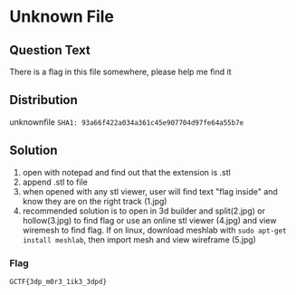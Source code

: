 # Unknown File

## Question Text
There is a flag in this file somewhere, please help me find it

## Distribution
unknownfile `SHA1: 93a66f422a034a361c45e907704d97fe64a55b7e`

## Solution
1. open with notepad and find out that the extension is .stl
2. append .stl to file
3. when opened with any stl viewer, user will find text "flag inside" and know they are on the right track (1.jpg)
4. recommended solution is to open in 3d builder and split(2.jpg) or hollow(3.jpg) to find flag or use an online stl viewer (4.jpg) and view wiremesh to find flag. If on linux, download meshlab with `sudo apt-get install meshlab`, then import mesh and view wireframe (5.jpg)

### Flag
`GCTF{3dp_m0r3_1ik3_3dpd}`